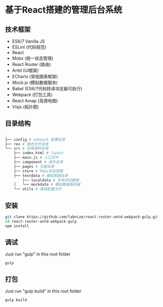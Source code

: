 # 基于React搭建的管理后台系统

## 技术框架

- ES6/7 Vanilla JS
- ESLint (代码规范)
- React
- Mobx (统一状态管理)
- React Router (路由)
- Antd (UI框架)
- ECharts (常规图表框架)
- Mock.js (模拟数据服务)
- Babel (ES6/7代码转译浏览器可执行)
- Webpack (打包工具)
- React Amap (高德地图)
- Visjs (拓扑图)

## 目录结构

```bash
.
├── config # webpack 配置目录
├── res # 静态文件目录
└── src # 前端源码目录
    ├── index.html # layout
    ├── main.js # 入口文件
    ├── component # 组件目录
    ├── pages # 页面目录
    ├── store # Mobx状态管理
    ├── testdata # 模拟数据目录
    	├── localdata # 本地测试数据
    │   └── mockdata # 模拟数据服务器
    └── utils # 基础配置文件
```
## 安装

```bash
git clone https://github.com/labnize/react-router-antd-webpack-gulp.git
cd react-router-antd-webpack-gulp
npm install
```

## 调试

Just run "gulp" in this root folder
```
gulp
```

## 打包

Just run "gulp build" in this root folder
```
gulp build
```

